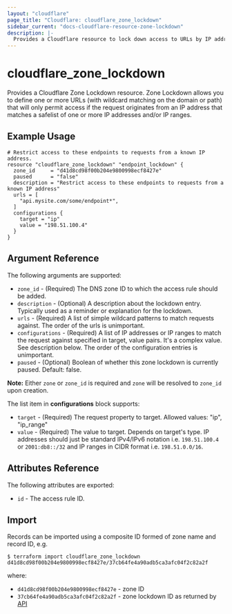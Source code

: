 ```yaml
---
layout: "cloudflare"
page_title: "Cloudflare: cloudflare_zone_lockdown"
sidebar_current: "docs-cloudflare-resource-zone-lockdown"
description: |-
  Provides a Cloudflare resource to lock down access to URLs by IP address or IP ranges.
---
```


# cloudflare_zone_lockdown

Provides a Cloudflare Zone Lockdown resource. Zone Lockdown allows you to define one or more URLs (with wildcard matching on the domain or path) that will only permit access if the request originates from an IP address that matches a safelist of one or more IP addresses and/or IP ranges.

## Example Usage

```hcl
# Restrict access to these endpoints to requests from a known IP address.
resource "cloudflare_zone_lockdown" "endpoint_lockdown" {
  zone_id     = "d41d8cd98f00b204e9800998ecf8427e"
  paused      = "false"
  description = "Restrict access to these endpoints to requests from a known IP address"
  urls = [
    "api.mysite.com/some/endpoint*",
  ]
  configurations {
    target = "ip"
    value = "198.51.100.4"
  }
}
```

## Argument Reference

The following arguments are supported:

* `zone_id` - (Required) The DNS zone ID to which the access rule should be added.
* `description` - (Optional) A description about the lockdown entry. Typically used as a reminder or explanation for the lockdown.
* `urls` - (Required) A list of simple wildcard patterns to match requests against. The order of the urls is unimportant.
* `configurations` - (Required) A list of IP addresses or IP ranges to match the request against specified in target, value pairs.  It's a complex value. See description below.   The order of the configuration entries is unimportant.
* `paused` - (Optional) Boolean of whether this zone lockdown is currently paused. Default: false.

**Note:** Either `zone` or `zone_id` is required and `zone` will be resolved to `zone_id` upon creation.

The list item in **configurations** block supports:

* `target` - (Required) The request property to target. Allowed values: "ip", "ip_range"
* `value` - (Required) The value to target. Depends on target's type. IP addresses should just be standard IPv4/IPv6 notation i.e. `198.51.100.4` or `2001:db8::/32` and IP ranges in CIDR format i.e. `198.51.0.0/16`.

## Attributes Reference

The following attributes are exported:

* `id` - The access rule ID.

## Import

Records can be imported using a composite ID formed of zone name and record ID, e.g.

```
$ terraform import cloudflare_zone_lockdown  d41d8cd98f00b204e9800998ecf8427e/37cb64fe4a90adb5ca3afc04f2c82a2f
```

where:

* `d41d8cd98f00b204e9800998ecf8427e` - zone ID
* `37cb64fe4a90adb5ca3afc04f2c82a2f` - zone lockdown ID as returned by [API](https://api.cloudflare.com/#zone-lockdown-list-lockdown-rules)
